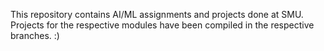 This repository contains AI/ML assignments and projects done at SMU.
Projects for the respective modules have been compiled in the respective branches. :)

